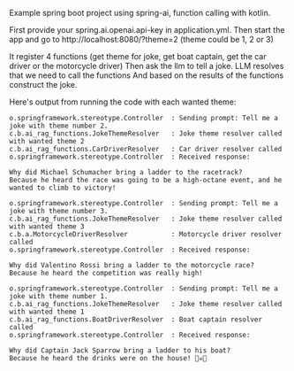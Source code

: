 Example spring boot project using spring-ai, function calling with kotlin.

First provide your spring.ai.openai.api-key in application.yml. 
Then start the app and go to http://localhost:8080/?theme=2 (theme could be 1, 2 or 3)

It register 4 functions (get theme for joke, get boat captain, get the car driver or the motorcycle driver)
Then ask the llm to tell a joke.
LLM resolves that we need to call the functions
And based on the results of the functions construct the joke.

Here's output from running the code with each wanted theme:

```
o.springframework.stereotype.Controller  : Sending prompt: Tell me a joke with theme number 2.
c.b.ai_rag_functions.JokeThemeResolver   : Joke theme resolver called with wanted theme 2
c.b.ai_rag_functions.CarDriverResolver   : Car driver resolver called
o.springframework.stereotype.Controller  : Received response: 

Why did Michael Schumacher bring a ladder to the racetrack?
Because he heard the race was going to be a high-octane event, and he wanted to climb to victory!

o.springframework.stereotype.Controller  : Sending prompt: Tell me a joke with theme number 3.
c.b.ai_rag_functions.JokeThemeResolver   : Joke theme resolver called with wanted theme 3
c.b.a.MotorcycleDriverResolver           : Motorcycle driver resolver called
o.springframework.stereotype.Controller  : Received response: 

Why did Valentino Rossi bring a ladder to the motorcycle race?
Because he heard the competition was really high!

o.springframework.stereotype.Controller  : Sending prompt: Tell me a joke with theme number 1.
c.b.ai_rag_functions.JokeThemeResolver   : Joke theme resolver called with wanted theme 1
c.b.ai_rag_functions.BoatDriverResolver  : Boat captain resolver called
o.springframework.stereotype.Controller  : Received response: 

Why did Captain Jack Sparrow bring a ladder to his boat?
Because he heard the drinks were on the house! 🏴‍☠️🚤

```
